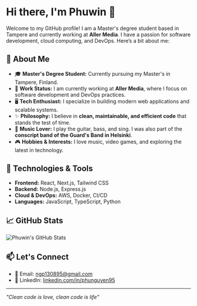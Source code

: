 # Hi there, I'm Phuwin 👋

Welcome to my GitHub profile! I am a Master's degree student based in Tampere and currently working at **Aller Media**. I have a passion for software development, cloud computing, and DevOps. Here’s a bit about me:

## 🚀 About Me
- 🎓 **Master's Degree Student:** Currently pursuing my Master's in Tampere, Finland.
- 💼 **Work Status:** I am currently working at **Aller Media**, where I focus on software development and DevOps practices.
- 🖥️ **Tech Enthusiast:** I specialize in building modern web applications and scalable systems.
- ✨ **Philosophy:** I believe in **clean, maintainable, and efficient code** that stands the test of time.
- 🎸 **Music Lover:** I play the guitar, bass, and sing. I was also part of the **conscript band of the Guard's Band in Helsinki**.
- 🎮 **Hobbies & Interests:** I love music, video games, and exploring the latest in technology.

## 🔧 Technologies & Tools
- **Frontend:** React, Next.js, Tailwind CSS
- **Backend:** Node.js, Express.js
- **Cloud & DevOps:** AWS, Docker, CI/CD
- **Languages:** JavaScript, TypeScript, Python

## 📈 GitHub Stats
![Phuwin's GitHub Stats](https://github-readme-stats.vercel.app/api?username=phuwin&show_icons=true&theme=date_night)

## 📫 Let's Connect
- 📧 Email: [ngp130895@gmail.com](mailto:ngp130895@gmail.com)
- 💼 LinkedIn: [linkedin.com/in/phunguyen95](https://linkedin.com/in/phunguyen95)

---

*"Clean code is love, clean code is life"*